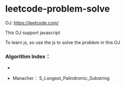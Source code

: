 # leetcode-problem-solve

OJ: https://leetcode.com/

This OJ support javascript

To learn js, so use the js to solve the problem in this OJ

### Algorithm Index：

-

- Manacher： 5_Longest_Palindromic_Substring

